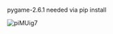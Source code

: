 pygame-2.6.1 needed via pip install

![piMUig7](https://github.com/user-attachments/assets/1dc07437-fc3e-4d1c-8e41-e1ab707f7d59)
